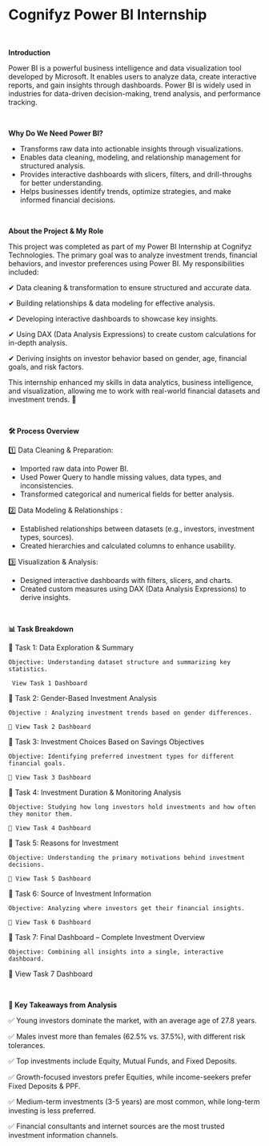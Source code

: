 # Cognifyz Power BI Internship

<br>

**Introduction**

Power BI is a powerful business intelligence and data visualization tool developed by Microsoft. It enables users to analyze data, create interactive reports, and gain insights through dashboards. Power BI is widely used in industries for data-driven decision-making, trend analysis, and performance tracking.


<br>

**Why Do We Need Power BI?**

* Transforms raw data into actionable insights through visualizations.
* Enables data cleaning, modeling, and relationship management for structured analysis.
* Provides interactive dashboards with slicers, filters, and drill-throughs for better understanding.
* Helps businesses identify trends, optimize strategies, and make informed financial decisions.

<br>

**About the Project & My Role**

This project was completed as part of my Power BI Internship at Cognifyz Technologies. The primary goal was to analyze investment trends, financial behaviors, and investor preferences using Power BI. My responsibilities included:

✔ Data cleaning & transformation to ensure structured and accurate data.

✔ Building relationships & data modeling for effective analysis.

✔ Developing interactive dashboards to showcase key insights.

✔ Using DAX (Data Analysis Expressions) to create custom calculations for in-depth analysis.

✔ Deriving insights on investor behavior based on gender, age, financial goals, and risk factors.

This internship enhanced my skills in data analytics, business intelligence, and visualization, allowing me to work with real-world financial datasets and investment trends. 🚀

<br>

**🛠 Process Overview**

1️⃣ Data Cleaning & Preparation:

* Imported raw data into Power BI.
* Used Power Query to handle missing values, data types, and inconsistencies.
* Transformed categorical and numerical fields for better analysis.
  
2️⃣ Data Modeling & Relationships :
* Established relationships between datasets (e.g., investors, investment types, sources).
* Created hierarchies and calculated columns to enhance usability.
  
3️⃣ Visualization & Analysis:
* Designed interactive dashboards with filters, slicers, and charts.
* Created custom measures using DAX (Data Analysis Expressions) to derive insights.

<br>

**📊 Task Breakdown**

🔹 Task 1: Data Exploration & Summary

    Objective: Understanding dataset structure and summarizing key statistics.

     View Task 1 Dashboard



🔹 Task 2: Gender-Based Investment Analysis

    Objective : Analyzing investment trends based on gender differences.

    🔗 View Task 2 Dashboard



🔹 Task 3: Investment Choices Based on Savings Objectives

    Objective: Identifying preferred investment types for different financial goals.

    🔗 View Task 3 Dashboard



🔹 Task 4: Investment Duration & Monitoring Analysis

    Objective: Studying how long investors hold investments and how often they monitor them.

    🔗 View Task 4 Dashboard



🔹 Task 5: Reasons for Investment

    Objective: Understanding the primary motivations behind investment decisions.

    🔗 View Task 5 Dashboard



🔹 Task 6: Source of Investment Information

    Objective: Analyzing where investors get their financial insights.

    🔗 View Task 6 Dashboard



🔹 Task 7: Final Dashboard – Complete Investment Overview

    Objective: Combining all insights into a single, interactive dashboard.

   🔗 View Task 7 Dashboard


<br>

**📌 Key Takeaways from Analysis**

✅ Young investors dominate the market, with an average age of 27.8 years.

✅ Males invest more than females (62.5% vs. 37.5%), with different risk tolerances.

✅ Top investments include Equity, Mutual Funds, and Fixed Deposits.

✅ Growth-focused investors prefer Equities, while income-seekers prefer Fixed Deposits & PPF.

✅ Medium-term investments (3-5 years) are most common, while long-term investing is less preferred.

✅ Financial consultants and internet sources are the most trusted investment information channels.
